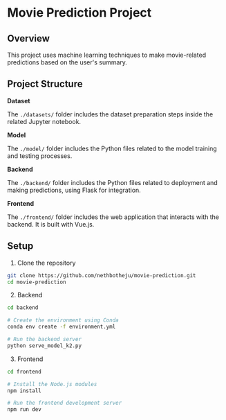 # Movie Prediction Project

## Overview

This project uses machine learning techniques to make movie-related predictions based on the user's summary.

## Project Structure

**Dataset**

The `./datasets/` folder includes the dataset preparation steps inside the related Jupyter notebook.

**Model**

The `./model/` folder includes the Python files related to the model training and testing processes.

**Backend**

The `./backend/` folder includes the Python files related to deployment and making predictions, using Flask for integration.

**Frontend**

The `./frontend/` folder includes the web application that interacts with the backend. It is built with Vue.js.

## Setup

1. Clone the repository
```bash
git clone https://github.com/nethbotheju/movie-prediction.git
cd movie-prediction
```

2. Backend
```bash
cd backend

# Create the environment using Conda
conda env create -f environment.yml

# Run the backend server
python serve_model_k2.py
```

3. Frontend
```bash
cd frontend

# Install the Node.js modules
npm install

# Run the frontend development server
npm run dev
```
